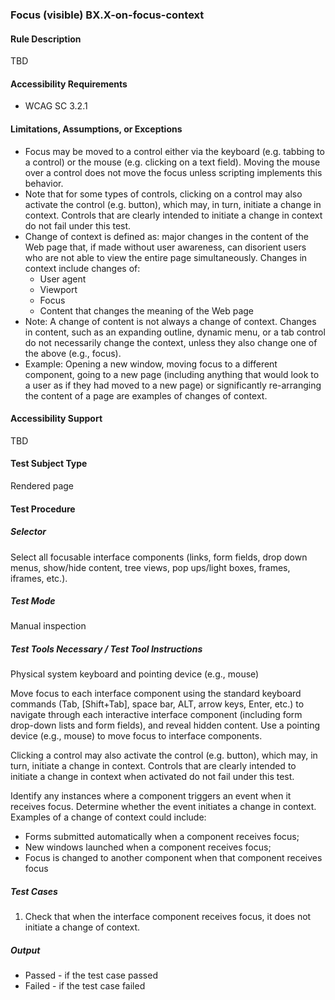 ### Focus (visible) BX.X-on-focus-context
#### Rule Description
TBD

#### Accessibility Requirements
*	WCAG SC 3.2.1

#### Limitations, Assumptions, or Exceptions
* Focus may be moved to a control either via the keyboard (e.g. tabbing to a control) or the mouse (e.g. clicking on a text field). Moving the mouse over a control does not move the focus unless scripting implements this behavior. 
* Note that for some types of controls, clicking on a control may also activate the control (e.g. button), which may, in turn, initiate a change in context. Controls that are clearly intended to initiate a change in context do not fail under this test.
* Change of context is defined as: major changes in the content of the Web page that, if made without user awareness, can disorient users who are not able to view the entire page simultaneously. Changes in context include changes of:
    * User agent
    * Viewport
    * Focus
    * Content that changes the meaning of the Web page
* Note: A change of content is not always a change of context. Changes in content, such as an expanding outline, dynamic menu, or a tab control do not necessarily change the context, unless they also change one of the above (e.g., focus). 
* Example: Opening a new window, moving focus to a different component, going to a new page (including anything that would look to a user as if they had moved to a new page) or significantly re-arranging the content of a page are examples of changes of context.

#### Accessibility Support
TBD

#### Test Subject Type
Rendered page

#### Test Procedure
##### Selector
Select all focusable interface components (links, form fields, drop down menus, show/hide content, tree views, pop ups/light boxes, frames, iframes, etc.).

##### Test Mode
Manual inspection

##### Test Tools Necessary / Test Tool Instructions
Physical system keyboard and pointing device (e.g., mouse)

Move focus to each interface component using the standard keyboard commands (Tab, [Shift+Tab], space bar, ALT, arrow keys, Enter, etc.) to navigate through each interactive interface component (including form drop-down lists and form fields), and reveal hidden content. Use a pointing device (e.g., mouse) to move focus to interface components. 

Clicking a control may also activate the control (e.g. button), which may, in turn, initiate a change in context. Controls that are clearly intended to initiate a change in context when activated do not fail under this test.

Identify any instances where a component triggers an event when it receives focus. Determine whether the event initiates a change in context. Examples of a change of context could include:
* Forms submitted automatically when a component receives focus;
* New windows launched when a component receives focus;
* Focus is changed to another component when that component receives focus

##### Test Cases
1. Check that when the interface component receives focus, it does not initiate a change of context.

##### Output
* Passed - if the test case passed
* Failed - if the test case failed
